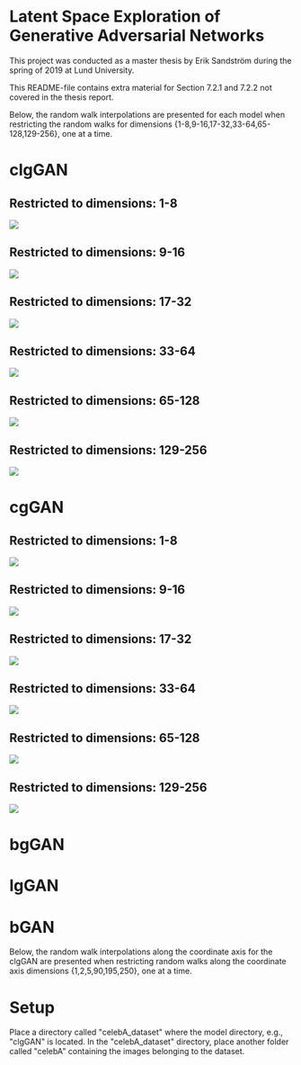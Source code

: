 # Latent Space Exploration of Generative Adversarial Networks
This project was conducted as a master thesis by Erik Sandström during the spring of 2019 at Lund University.

This README-file contains extra material for Section 7.2.1 and 7.2.2 not covered in the thesis report. 

Below, the random walk interpolations are presented for each model when restricting the random walks for dimensions {1-8,9-16,17-32,33-64,65-128,129-256}, one at a time. 
# clgGAN
## Restricted to dimensions: 1-8
![](gifs_4x4/clgGAN/1-8.gif)

## Restricted to dimensions: 9-16
![](gifs_4x4/clgGAN/9-16.gif)

## Restricted to dimensions: 17-32
![](gifs_4x4/clgGAN/17-32.gif)

## Restricted to dimensions: 33-64
![](gifs_4x4/clgGAN/33-64.gif)

## Restricted to dimensions: 65-128
![](gifs_4x4/clgGAN/65-128.gif)

## Restricted to dimensions: 129-256
![](gifs_4x4/clgGAN/129-256.gif)

# cgGAN
## Restricted to dimensions: 1-8
![](gifs_4x4/cgGAN/1-8.gif)

## Restricted to dimensions: 9-16
![](gifs_4x4/cgGAN/9-16.gif)

## Restricted to dimensions: 17-32
![](gifs_4x4/cgGAN/17-32.gif)

## Restricted to dimensions: 33-64
![](gifs_4x4/cgGAN/33-64.gif)

## Restricted to dimensions: 65-128
![](gifs_4x4/cgGAN/65-128.gif)

## Restricted to dimensions: 129-256
![](gifs_4x4/cgGAN/129-256.gif)

# bgGAN

# lgGAN

# bGAN

Below, the random walk interpolations along the coordinate axis for the clgGAN are presented when restricting random walks along the coordinate axis dimensions {1,2,5,90,195,250}, one at a time. 

# Setup
Place a directory called "celebA_dataset" where the model directory, e.g., "clgGAN" is located. In the "celebA_dataset" directory, place another folder called "celebA" containing the images belonging to the dataset.
